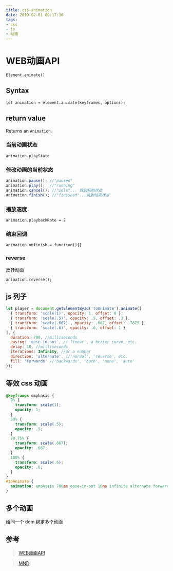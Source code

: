 ```yaml
---
title: css-animation
date: 2019-02-01 09:17:36
tags:
- css
- js
- 动画
---
```

# WEB动画API

`Element.animate()`

## Syntax

`let animation = element.animate(keyframes, options);`

## return value

Returns an `Animation`.

### 当前动画状态

`animation.playState`

### 修改动画的当前状态
```js
animation.pause(); //"paused"
animation.play();  //"running"
animation.cancel(); //"idle"... 跳到初始状态
animation.finish(); //"finished"...跳到结束状态
```
### 播放速度

`animation.playbackRate = 2`

### 结束回调
`animation.onfinish = function(){}`

### reverse

反转动画

`animation.reverse();`


## js 列子

```js
let player = document.getElementById('toAnimate').animate([
  { transform: 'scale(1)', opacity: 1, offset: 0 },
  { transform: 'scale(.5)', opacity: .5, offset: .3 },
  { transform: 'scale(.667)', opacity: .667, offset: .7875 },
  { transform: 'scale(.6)', opacity: .6, offset: 1 }
], {
  duration: 700, //milliseconds
  easing: 'ease-in-out', //'linear', a bezier curve, etc.
  delay: 10, //milliseconds
  iterations: Infinity, //or a number
  direction: 'alternate', //'normal', 'reverse', etc.
  fill: 'forwards' //'backwards', 'both', 'none', 'auto'
});
```
## 等效 css 动画

```css
@keyframes emphasis {
  0% {
    transform: scale(1); 
    opacity: 1; 
  }
  39% {
    transform: scale(.5); 
    opacity: .5; 
  }
  78.75% {
    transform: scale(.667); 
    opacity: .667; 
  }
  100% {
    transform: scale(.6);
    opacity: .6; 
  }
}
#toAnimate {
  animation: emphasis 700ms ease-in-out 10ms infinite alternate forwards;
}
```
## 多个动画

给同一个 dom 绑定多个动画

## 参考

> [WEB动画API](https://www.w3cplus.com/blog/tags/521.html)

> [MND](https://developer.mozilla.org/en-US/docs/Web/API/Element/animate)